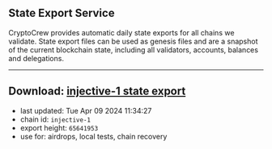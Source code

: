 ## State Export Service
CryptoCrew provides automatic daily state exports for all chains we validate. State export files can be used as genesis files and are a snapshot of the current blockchain state, including all validators, accounts, balances and delegations.

---
**Download: [injective-1 state export](https://dl-eu2.ccvalidators.com/SERVICE/injective/injective-1_export_65641953.json)**
---

- last updated: Tue Apr 09 2024 11:34:27
- chain id: `injective-1`
- export height: `65641953`
- use for: airdrops, local tests, chain recovery
